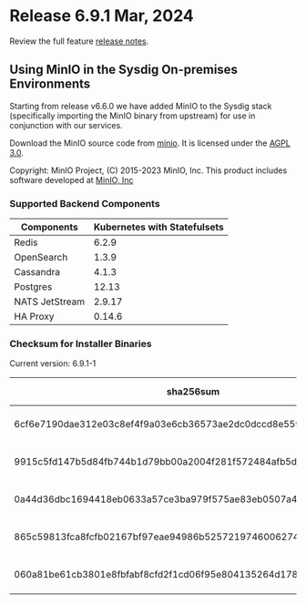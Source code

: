 Release 6.9.1 Mar, 2024
===

Review the full feature [release notes](https://docs.sysdig.com/en/sysdig-on-premises-release-notes.html).

## Using MinIO in the Sysdig On-premises Environments

Starting from release v6.6.0 we have added MinIO to the Sysdig stack (specifically importing the MinIO binary from upstream) for use in conjunction with our services.

Download the MinIO source code from [minio](https://github.com/minio/minio). It is licensed under the [AGPL 3.0](https://github.com/minio/minio/blob/master/LICENSE).

Copyright: MinIO Project, (C) 2015-2023 MinIO, Inc. This product includes software developed at [MinIO, Inc](https://min.io/)

### Supported Backend Components

| **Components** | **Kubernetes with Statefulsets** |
|---|---|
| Redis                      | 6.2.9 |
| OpenSearch                 | 1.3.9 |
| Cassandra                  | 4.1.3 |
| Postgres                   | 12.13 |
| NATS JetStream             | 2.9.17 |
| HA Proxy                   | 0.14.6 |


### Checksum for Installer Binaries

Current version: 6.9.1-1

| **sha256sum** | **Installer binary** |
|---|---|
| 6cf6e7190dae312e03c8ef4f9a03e6cb36573ae2dc0dccd8e5590cd46712fa8a | installer-darwin-amd64 |
| 9915c5fd147b5d84fb744b1d79bb00a2004f281f572484afb5d74c2551b1f9a1 | installer-darwin-arm64 |
| 0a44d36dbc1694418eb0633a57ce3ba979f575ae83eb0507a4fa2ecd887ef7a3 | installer-linux-amd64 |
| 865c59813fca8fcfb02167bf97eae94986b52572197460062748dc16dad001da | installer-linux-arm |
| 060a81be61cb3801e8fbfabf8cfd2f1cd06f95e804135264d17846828ee64d1d | installer-linux-arm64 |
